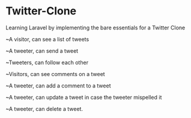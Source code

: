 # Twitter-Clone
 Learning Laravel by implementing the bare essentials for a Twitter Clone
 
 ~A visitor, can see a list of tweets 
 
 ~A tweeter, can send a tweet
 
 ~Tweeters, can follow each other
 
 ~Visitors, can see comments on a tweet
 
 ~A tweeter, can add a comment to a tweet
 
 ~A tweeter, can update a tweet in case the tweeter mispelled it
 
 ~A tweeter, can delete a tweet.
